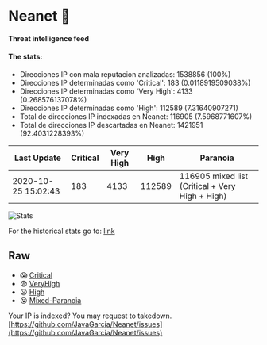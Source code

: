 # Neanet :hocho:
#### Threat intelligence feed
#### The stats:

- Direcciones IP con mala reputacion analizadas: 1538856 (100%)
- Direcciones IP determinadas como 'Critical':  183 (0.0118919509038%)
- Direcciones IP determinadas como 'Very High':  4133 (0.268576137078%)
- Direcciones IP determinadas como 'High':  112589 (7.31640907271)
- Total de direcciones IP indexadas en Neanet:  116905 (7.5968771607%)
- Total de direcciones IP descartadas en Neanet:  1421951 (92.4031228393%)

| Last Update | Critical | Very High | High | Paranoia |
| --- | --- | --- | --- | --- |
| 2020-10-25 15:02:43 | 183 | 4133 | 112589 | 116905 mixed list (Critical + Very High + High)|

![Stats](https://docs.google.com/spreadsheets/d/e/2PACX-1vSnaNMIXVabIpDJjufMlzH7poXnshF3mgd8Is1g9ytUEzVsP5my4Trn8f-xkoLLQ38xpL3HtmUexLo6/pubchart?oid=501124687&format=image)

For the historical stats go to: [link](/stats.csv)
## Raw
- :scream: [Critical](https://raw.githubusercontent.com/JavaGarcia/Neanet/master/blacklists/neanet_critical.txt)
- :fearful: [VeryHigh](https://raw.githubusercontent.com/JavaGarcia/Neanet/master/blacklists/neanet_veryHigh.txtt)
- :frowning: [High](https://raw.githubusercontent.com/JavaGarcia/Neanet/master/blacklists/neanet_high.txt)
- :dizzy_face: [Mixed-Paranoia](https://raw.githubusercontent.com/JavaGarcia/Neanet/master/blacklists/neanet_all.txt)


Your IP is indexed? You may request to takedown. [https://github.com/JavaGarcia/Neanet/issues](https://github.com/JavaGarcia/Neanet/issues)






























































































































































































































































































































































































































































































































































































































































































































































































































































































































































































































































































































































































































































































































































































































































































































































































































































































































